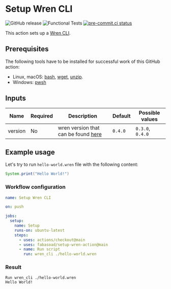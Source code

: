 # Setup Wren CLI

![GitHub release](https://img.shields.io/github/v/release/fabasoad/setup-wren-action?include_prereleases)
![Functional Tests](https://github.com/fabasoad/setup-wren-action/workflows/Functional%20Tests/badge.svg)
[![pre-commit.ci status](https://results.pre-commit.ci/badge/github/fabasoad/setup-wren-action/main.svg)](https://results.pre-commit.ci/latest/github/fabasoad/setup-wren-action/main)

This action sets up a [Wren CLI](https://wren.io/cli/).

## Prerequisites

The following tools have to be installed for successful work of this GitHub action:

- Linux, macOS: [bash](https://www.gnu.org/software/bash), [wget](https://www.gnu.org/software/wget/),
[unzip](https://linux.die.net/man/1/unzip).
- Windows: [pwsh](https://github.com/PowerShell/PowerShell)

## Inputs

| Name    | Required | Description                                                                           | Default | Possible values  |
|---------|----------|---------------------------------------------------------------------------------------|---------|------------------|
| version | No       | wren version that can be found [here](https://github.com/wren-lang/wren-cli/releases) | `0.4.0` | `0.3.0`, `0.4.0` |

## Example usage

Let's try to run `hello-world.wren` file with the following content:

```java
System.print("Hello World!")
```

### Workflow configuration

```yaml
name: Setup Wren CLI

on: push

jobs:
  setup:
    name: Setup
    runs-on: ubuntu-latest
    steps:
      - uses: actions/checkout@main
      - uses: fabasoad/setup-wren-action@main
      - name: Run script
        run: wren_cli ./hello-world.wren
```

### Result

```shell
Run wren_cli ./hello-world.wren
Hello World!
```
